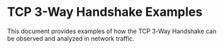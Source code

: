 # TCP 3-Way Handshake Examples

This document provides examples of how the TCP 3-Way Handshake can be observed and analyzed in network traffic.

